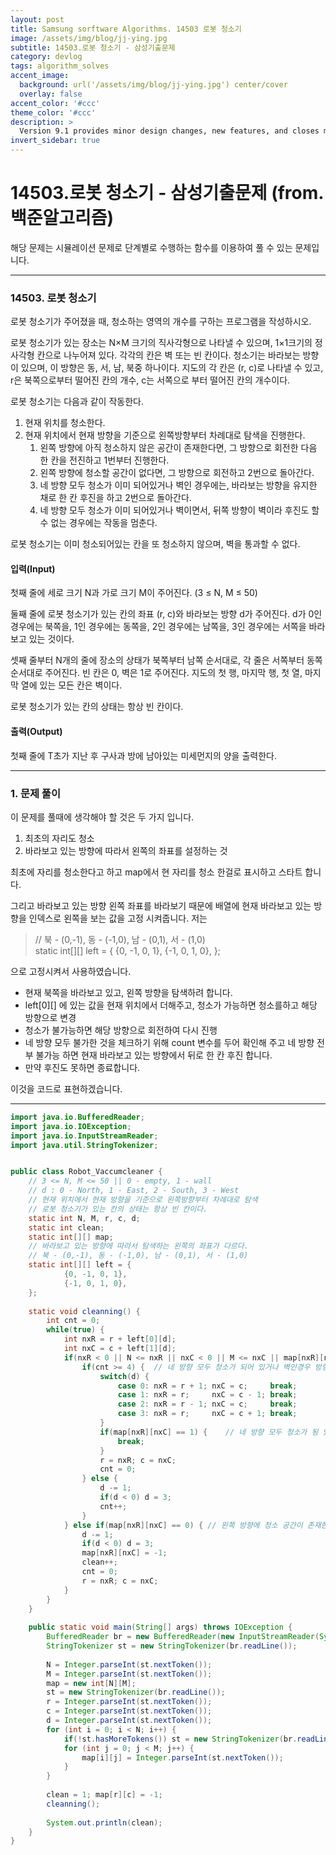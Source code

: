 ```yaml
---
layout: post
title: Samsung sorftware Algorithms. 14503 로봇 청소기
image: /assets/img/blog/jj-ying.jpg
subtitle: 14503.로봇 청소기 - 삼성기출문제
category: devlog
tags: algorithm_solves
accent_image: 
  background: url('/assets/img/blog/jj-ying.jpg') center/cover
  overlay: false
accent_color: '#ccc'
theme_color: '#ccc'
description: >
  Version 9.1 provides minor design changes, new features, and closes multiple issues.
invert_sidebar: true
---
```


# 14503.로봇 청소기 - 삼성기출문제 (from.백준알고리즘)

해당 문제는 시뮬레이션 문제로 단계별로 수행하는 함수를 이용하여 풀 수 있는 문제입니다.

---

### 14503\. 로봇 청소기

로봇 청소기가 주어졌을 때, 청소하는 영역의 개수를 구하는 프로그램을 작성하시오.

로봇 청소기가 있는 장소는 N×M 크기의 직사각형으로 나타낼 수 있으며, 1×1크기의 정사각형 칸으로 나누어져 있다. 각각의 칸은 벽 또는 빈 칸이다. 청소기는 바라보는 방향이 있으며, 이 방향은 동, 서, 남, 북중 하나이다. 지도의 각 칸은 (r, c)로 나타낼 수 있고, r은 북쪽으로부터 떨어진 칸의 개수, c는 서쪽으로 부터 떨어진 칸의 개수이다.

로봇 청소기는 다음과 같이 작동한다.

1.  현재 위치를 청소한다.
2.  현재 위치에서 현재 방향을 기준으로 왼쪽방향부터 차례대로 탐색을 진행한다.
    1.  왼쪽 방향에 아직 청소하지 않은 공간이 존재한다면, 그 방향으로 회전한 다음 한 칸을 전진하고 1번부터 진행한다.
    2.  왼쪽 방향에 청소할 공간이 없다면, 그 방향으로 회전하고 2번으로 돌아간다.
    3.  네 방향 모두 청소가 이미 되어있거나 벽인 경우에는, 바라보는 방향을 유지한 채로 한 칸 후진을 하고 2번으로 돌아간다.
    4.  네 방향 모두 청소가 이미 되어있거나 벽이면서, 뒤쪽 방향이 벽이라 후진도 할 수 없는 경우에는 작동을 멈춘다.

로봇 청소기는 이미 청소되어있는 칸을 또 청소하지 않으며, 벽을 통과할 수 없다.

#### 입력(Input)

첫째 줄에 세로 크기 N과 가로 크기 M이 주어진다. (3 ≤ N, M ≤ 50)

둘째 줄에 로봇 청소기가 있는 칸의 좌표 (r, c)와 바라보는 방향 d가 주어진다. d가 0인 경우에는 북쪽을, 1인 경우에는 동쪽을, 2인 경우에는 남쪽을, 3인 경우에는 서쪽을 바라보고 있는 것이다.

셋째 줄부터 N개의 줄에 장소의 상태가 북쪽부터 남쪽 순서대로, 각 줄은 서쪽부터 동쪽 순서대로 주어진다. 빈 칸은 0, 벽은 1로 주어진다. 지도의 첫 행, 마지막 행, 첫 열, 마지막 열에 있는 모든 칸은 벽이다.

로봇 청소기가 있는 칸의 상태는 항상 빈 칸이다.

#### 출력(Output)

첫째 줄에 T초가 지난 후 구사과 방에 남아있는 미세먼지의 양을 출력한다.

---

### 1\. 문제 풀이

이 문제를 풀때에 생각해야 할 것은 두 가지 입니다.

1.  최초의 자리도 청소
2.  바라보고 있는 방향에 따라서 왼쪽의 좌표를 설정하는 것

최초에 자리를 청소한다고 하고 map에서 현 자리를 청소 한걸로 표시하고 스타트 합니다.

그리고 바라보고 있는 방향 왼쪽 좌표를 바라보기 때문에 배열에 현재 바라보고 있는 방향을 인덱스로 왼쪽을 보는 값을 고정 시켜줍니다. 저는

> // 북 - (0,-1), 동 - (-1,0), 남 - (0,1), 서 - (1,0)  
> static int\[\]\[\] left = { {0, -1, 0, 1}, {-1, 0, 1, 0}, };

으로 고정시켜서 사용하였습니다.

-   현재 북쪽을 바라보고 있고, 왼쪽 방향을 탐색하려 합니다.
-   left\[0\]\[\] 에 있는 값을 현재 위치에서 더해주고, 청소가 가능하면 청소를하고 해당 방향으로 변경
-   청소가 불가능하면 해당 방향으로 회전하여 다시 진행
-   네 방향 모두 불가한 것을 체크하기 위해 count 변수를 두어 확인해 주고 네 방향 전부 불가능 하면 현재 바라보고 있는 방향에서 뒤로 한 칸 후진 합니다.
-   만약 후진도 못하면 종료합니다.

이것을 코드로 표현하겠습니다.

---

```java
import java.io.BufferedReader;
import java.io.IOException;
import java.io.InputStreamReader;
import java.util.StringTokenizer;


public class Robot_Vaccumcleaner {
	// 3 <= N, M <= 50 || 0 - empty, 1 - wall
	// d : 0 - North, 1 - East, 2 - South, 3 - West
	// 현재 위치에서 현재 방향을 기준으로 왼쪽방향부터 차례대로 탐색
	// 로봇 청소기가 있는 칸의 상태는 항상 빈 칸이다.
	static int N, M, r, c, d;
	static int clean;
	static int[][] map;
	// 바라보고 있는 방향에 따라서 탐색하는 왼쪽의 좌표가 다르다.
	// 북 - (0,-1), 동 - (-1,0), 남 - (0,1), 서 - (1,0)
	static int[][] left = {
			{0, -1, 0, 1},
			{-1, 0, 1, 0},
	};
	
	static void cleanning() {
		int cnt = 0;
		while(true) {
			int nxR = r + left[0][d];
			int nxC = c + left[1][d];
			if(nxR < 0 || N <= nxR || nxC < 0 || M <= nxC || map[nxR][nxC] == -1 || map[nxR][nxC] == 1) {	// 왼쪽에 청소 할 공간이 없다면, 그 위치로 회전.
				if(cnt >= 4) {	// 네 방향 모두 청소가 되어 있거나 벽인경우 방향 그대로 뒤로 후진
					switch(d) {
						case 0: nxR = r + 1; nxC = c; 	  break;
						case 1: nxR = r; 	 nxC = c - 1; break;
						case 2: nxR = r - 1; nxC = c; 	  break;
						case 3: nxR = r; 	 nxC = c + 1; break;
					}
					if(map[nxR][nxC] == 1) {	// 네 방향 모두 청소가 됭 있고, 뒤가 벽인 경우 종료.
						break;
					}
					r = nxR; c = nxC;
					cnt = 0;
				} else {
					d -= 1;
					if(d < 0) d = 3;
					cnt++;
				}
			} else if(map[nxR][nxC] == 0) {	// 왼쪽 방향에 청소 공간이 존재한다면,
				d -= 1;
				if(d < 0) d = 3;
				map[nxR][nxC] = -1;
				clean++;
				cnt = 0;
				r = nxR; c = nxC;
			}
		}
	}
	
	public static void main(String[] args) throws IOException {
		BufferedReader br = new BufferedReader(new InputStreamReader(System.in));
		StringTokenizer st = new StringTokenizer(br.readLine());
		
		N = Integer.parseInt(st.nextToken());
		M = Integer.parseInt(st.nextToken());
		map = new int[N][M];
		st = new StringTokenizer(br.readLine());
		r = Integer.parseInt(st.nextToken());
		c = Integer.parseInt(st.nextToken());
		d = Integer.parseInt(st.nextToken());
		for (int i = 0; i < N; i++) {
			if(!st.hasMoreTokens()) st = new StringTokenizer(br.readLine());
			for (int j = 0; j < M; j++) {
				map[i][j] = Integer.parseInt(st.nextToken());
			}
		}
		
		clean = 1; map[r][c] = -1;
		cleanning();
		
		System.out.println(clean);
	}
}
```